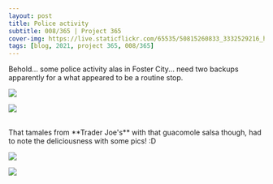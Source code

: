 ```yaml
---
layout: post
title: Police activity
subtitle: 008/365 | Project 365
cover-img: https://live.staticflickr.com/65535/50815260833_3332529216_h.jpg
tags: [blog, 2021, project 365, 008/365]
---
```

Behold... some police activity alas in Foster City... need two backups apparently for a what appeared to be a routine stop.
<p class="post-img-wrap">
  <img src="https://live.staticflickr.com/65535/50815260833_d182a14a07_c.jpg">
</p>
<p class="post-img-wrap">
  <img src="https://live.staticflickr.com/65535/50815857408_8cfb2ff881_c.jpg">
</p>
<br>
That tamales from **Trader Joe's** with that guacomole salsa though, had to note the deliciousness with some pics! :D
<p class="post-img-wrap">
  <img src="https://live.staticflickr.com/65535/50814968937_09046f0d4a_b.jpg">
</p>
<p class="post-img-wrap">
  <img src="https://live.staticflickr.com/65535/50814968937_0516fed502_h.jpg">
</p>
